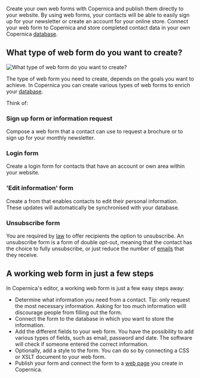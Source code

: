 Create your own web forms with Copernica and publish them directly to
your website. By using web forms, your contacts will be able to easily
sign up for your newsletter or create an account for your online store.
Connect your web form to Copernica and store completed contact data in
your own Copernica
[database](./creating-your-own-databases.en.md "Creating your own databases").

What type of web form do you want to create?
--------------------------------------------

![What type of web form do you want to
create?](images/create-web-forms-thumb.png "What type of web form do you want to create?")

The type of web form you need to create, depends on the goals you want
to achieve. In Copernica you can create various types of web forms to
enrich your
[database](./creating-your-own-databases.en.md "Creating your own databases").

Think of:

### Sign up form or information request

Compose a web form that a contact can use to request a brochure or to
sign up for your monthly newsletter.

### Login form

Create a login form for contacts that have an account or own area within
your website.

### 'Edit information' form

Create a from that enables contacts to edit their personal information.
These updates will automatically be synchronised with your database.

### Unsubscribe form

You are required by
[law](./legislation.en.md "Legislation") to
offer recipients the option to unsubscribe. An unsubscribe form is a
form of double opt-out, meaning that the contact has the choice to fully
unsubscribe, or just reduce the number of
[emails](./emailings.en.md "Emailings") that
they receive.

A working web form in just a few steps
--------------------------------------

In Copernica's editor, a working web form is just a few easy steps away:

-   Determine what information you need from a contact. Tip: only
    request the most necessary information. Asking for too much
    information willl discourage people from filling out the form.
-   Connect the form to the database in which you want to store the
    information.
-   Add the different fields to your web form. You have the possibility
    to add various types of fields, such as email, password and date.
    The software will check if someone entered the correct information.
-   Optionally, add a style to the form. You can do so by connecting a
    CSS or XSLT document to your web form.
-   Publish your form and connect the form to a [web
    page](http://www.copernica.com/en/features/web-pages "Web pages")
    you create in Copernica.

